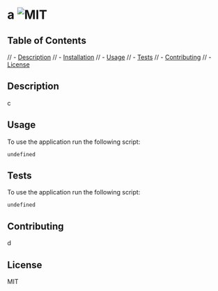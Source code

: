 # a ![MIT](https://img.shields.io/static/v1?label=MIT&message=License&color=green)

## Table of Contents

// - [Description](#description)
// - [Installation](#installation)
// - [Usage](#usage)
// - [Tests](#tests)
// - [Contributing](#contributing)
// - [License](#license)

## Description

c

## Usage

To use the application run the following script:

```
undefined
```

## Tests

To use the application run the following script:

```
undefined
```

## Contributing

d

## License

MIT
